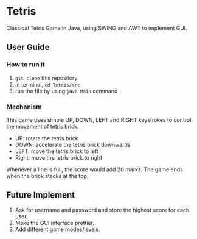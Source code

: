 # Tetris
Classical Tetris Game in Java, using SWING and AWT to implement GUI.


## User Guide

### How to run it
1. `git clone` this repository
2. in terminal, `cd Tetris/src`
3. run the file by using `java Main` command


### Mechanism
This game uses simple UP, DOWN, LEFT and RIGHT keystrokes to control the movement of tetris brick. 

- UP: rotate the tetris brick
- DOWN: accelerate the tetris brick downwards
- LEFT: move the tetris brick to left
- Right: move the tetris brick to right

Whenever a line is full, the score would add 20 marks. The game ends when the brick stacks at the top.


## Future Implement
1. Ask for username and password and store the highest score for each user.
2. Make the GUI interface prettier.
3. Add different game modes/levels.
